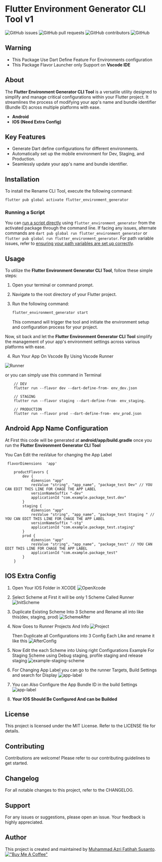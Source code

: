 # Flutter Environment Generator CLI Tool v1

![GitHub issues](https://img.shields.io/github/issues/muhAzri/flutter_environment_generator)
![GitHub pull requests](https://img.shields.io/github/issues-pr/muhAzri/flutter_environment_generator)
![GitHub contributors](https://img.shields.io/github/contributors/muhAzri/flutter_environment_generator)
![GitHub](https://img.shields.io/github/license/muhAzri/flutter_environment_generator)



## Warning

- This Package Use Dart Define Feature For Environments configuration
- This Package Flavor Launcher only Support on **Vscode IDE**

## About

The **Flutter Environment Generator CLI Tool** is a versatile utility designed to simplify and manage critical configurations within your Flutter project. It streamlines the process of modifying your app's name and bundle identifier (Bundle ID) across multiple platforms with ease.

- **Android**
- **IOS (Need Extra Config)**

## Key Features

- Generate Dart define configurations for different environments.
- Automatically set up the mobile environment for Dev, Staging, and Production.
- Seamlessly update your app's name and bundle identifier.

## Installation

To install the Rename CLI Tool, execute the following command:

```sh
flutter pub global activate flutter_environment_generator
```

### Running a Script

You can [run a script directly](https://dart.dev/tools/pub/cmd/pub-global#running-a-script-from-your-path) using `flutter_environment_generator` from the activated package through the command line. If facing any issues, alternate commands are `dart pub global run flutter_environment_generator` or `flutter pub global run flutter_environment_generator`. For path variable issues, refer to [ensuring your path variables are set up correctly](https://dart.dev/tools/pub/glossary#system-cache).

## Usage

To utilize the **Flutter Environment Generator CLI Tool**, follow these simple steps:

1. Open your terminal or command prompt.

2. Navigate to the root directory of your Flutter project.

3. Run the following command:

    ```sh
    flutter_environment_generator start
    ```

   This command will trigger the tool and initiate the environment setup and configuration process for your project.

Now, sit back and let the **Flutter Environment Generator CLI Tool** simplify the management of your app's environment settings across various platforms with ease.

4. Run Your App On Vscode By Using Vscode Runner

![Runner](/screenshoots/vscode%20runner.png)

or you can simply use this command in Terminal 

```
    // DEV
    flutter run --flavor dev --dart-define-from- env_dev.json

    // STAGING
    flutter run --flavor staging --dart-define-from- env_staging.
    
    // PRODUCTION
    flutter run --flavor prod --dart-define-from- env_prod.json
```

   

## Android App Name Configuration

At First this code will be generated at **android/app/build.gradle** once you run the **Flutter Environment Generator CLI Tool**

You Can Edit the resValue for changing the App Label

```
 flavorDimensions  'app'

    productFlavors {
        dev {
            dimension "app"
            resValue "string", "app_name", "package_test Dev" // YOU CAN EDIT THIS LINE FOR CHAGE THE APP LABEL
            versionNameSuffix "-dev"
            applicationId "com.example.package_test.dev"
        }
        staging {
            dimension "app"
            resValue "string", "app_name", "package_test Staging " // YOU CAN EDIT THIS LINE FOR CHAGE THE APP LABEL
            versionNameSuffix "-stg"
            applicationId "com.example.package_test.staging"
        }
        prod {
            dimension "app"
            resValue "string", "app_name", "package_test" // YOU CAN EDIT THIS LINE FOR CHAGE THE APP LABEL
            applicationId "com.example.package_test"
        }
    }
```

## IOS Extra Config
1. Open Your IOS Folder in XCODE
![OpenXcode](/screenshoots/open-xcode.png)

2. Select Scheme at First it will be only 1 Scheme Called Runner
![InitScheme](/screenshoots/scheme-first.png)

3. Duplicate Existing Scheme Into 3 Scheme and Rename all into like this(dev, staging, prod)
![SchemeAfter](/screenshoots/scheme-after.png)

4. Now Goes to Runner Projects And Info
![Project](/screenshoots/info-project.png)

    Then Duplicate all Configurations into 3 Config Each Like and rename it like this
    ![AfterConfig](screenshoots/config-after.png)

5. Now Edit the each Scheme into Using right Configurations
Example For Staging Scheme using Debug staging, profile staging and release staging
![example-staging-scheme](/screenshoots/staging-example.png)

6. For Changing App Label you can go to the runner Targets, Build Settings and search for Display 
![app-label](/screenshoots/app-label.png)

7. You can Also Configure the App Bundle ID in the build Settings
![app-label](/screenshoots/bundle_id.png)

8. **Your IOS Should Be Configured And can be Builded**



## License

This project is licensed under the MIT License. Refer to the LICENSE file for details.

## Contributing

Contributions are welcome! Please refer to our contributing guidelines to get started.

## Changelog

For all notable changes to this project, refer to the CHANGELOG.

## Support

For any issues or suggestions, please open an issue. Your feedback is highly appreciated.

## Author

This project is created and maintained by [Muhammad Azri Fatihah Susanto](https://github.com/muhAzri).
[!["Buy Me A Coffee"](https://www.buymeacoffee.com/assets/img/custom_images/orange_img.png)](https://www.buymeacoffee.com/muhaazri)

